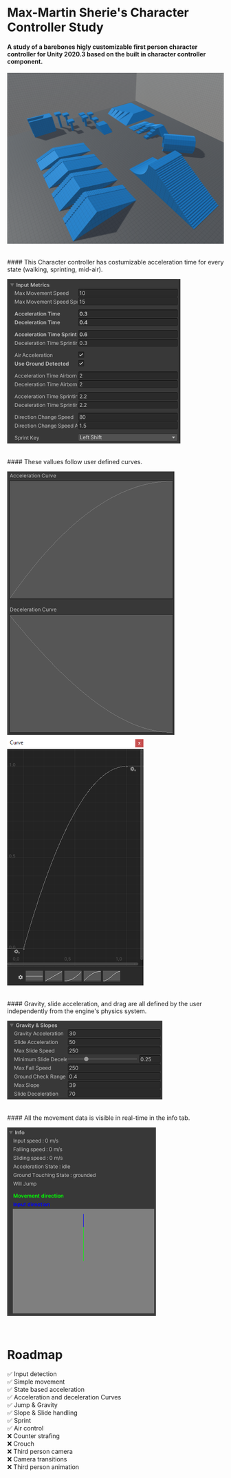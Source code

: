 # Max-Martin Sherie's Character Controller Study
  
#### A study of a barebones higly customizable first person character controller for Unity 2020.3 based on the built in character controller component.  
  
![Gym Bird Eye View](https://github.com/Max-Martin-Sherie/CharacterControllerStudy/blob/main/Images/Gym.png?raw=true)
  
  <br/>
#### This Character controller has costumizable acceleration time for every state (walking, sprinting, mid-air).  
  
![Input Metrics](https://github.com/Max-Martin-Sherie/CharacterControllerStudy/blob/main/Images/InputMetrics.png?raw=false)
  
  <br/>
#### These vallues follow user defined curves.  
  
![Curves](https://github.com/Max-Martin-Sherie/CharacterControllerStudy/blob/main/Images/InputCurves.png?raw=true) 
![Curve editor](https://github.com/Max-Martin-Sherie/CharacterControllerStudy/blob/main/Images/CurvesEditor.png?raw=false)
  
  <br/>
#### Gravity, slide acceleration, and drag are all defined by the user independently from the engine's physics system.  
  
![Gravity & Slide metrics](https://github.com/Max-Martin-Sherie/CharacterControllerStudy/blob/main/Images/Gravity&Slopes.png?raw=true)
  
  <br/>
#### All the movement data is visible in real-time in the info tab.  
  
![Controller Info](https://github.com/Max-Martin-Sherie/CharacterControllerStudy/blob/main/Images/Info.png?raw=true)
  
  <br/>

# Roadmap

✅ Input detection  
✅ Simple movement  
✅ State based acceleration  
✅ Acceleration and deceleration Curves  
✅ Jump & Gravity  
✅ Slope & Slide handling  
✅ Sprint  
✅ Air control  
❌ Counter strafing  
❌ Crouch  
❌ Third person camera  
❌ Camera transitions  
❌ Third person animation  
